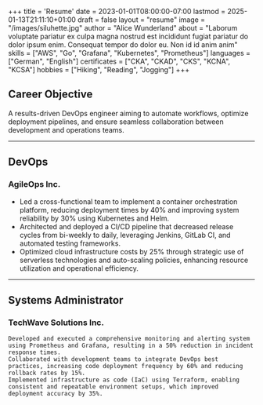 +++
title = 'Resume'
date = 2023-01-01T08:00:00-07:00
lastmod = 2025-01-13T21:11:10+01:00
draft = false
layout = "resume"
image = "/images/siluhette.jpg"
author = "Alice Wunderland"
about = "Laborum voluptate pariatur ex culpa magna nostrud est incididunt fugiat pariatur do dolor ipsum enim. Consequat tempor do dolor eu. Non id id anim anim"
skills = ["AWS", "Go", "Grafana", "Kubernetes", "Prometheus"]
languages = ["German", "English"]
certificates = ["CKA", "CKAD", "CKS", "KCNA", "KCSA"]
hobbies = ["Hiking", "Reading", "Jogging"]
+++

## Career Objective

A results-driven DevOps engineer aiming to automate workflows, optimize deployment pipelines, and ensure seamless collaboration between development and operations teams.

___

## DevOps
### AgileOps Inc.
- Led a cross-functional team to implement a container orchestration platform, reducing deployment times by 40% and improving system reliability by 30% using Kubernetes and Helm. 
- Architected and deployed a CI/CD pipeline that decreased release cycles from bi-weekly to daily, leveraging Jenkins, GitLab CI, and automated testing frameworks. 
- Optimized cloud infrastructure costs by 25% through strategic use of serverless technologies and auto-scaling policies, enhancing resource utilization and operational efficiency.

___

## Systems Administrator
### TechWave Solutions Inc.

    Developed and executed a comprehensive monitoring and alerting system using Prometheus and Grafana, resulting in a 50% reduction in incident response times.
    Collaborated with development teams to integrate DevOps best practices, increasing code deployment frequency by 60% and reducing rollback rates by 15%.
    Implemented infrastructure as code (IaC) using Terraform, enabling consistent and repeatable environment setups, which improved deployment accuracy by 35%.
